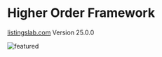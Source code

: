 # Higher Order Framework

[listingslab.com](https://listingslab.com) Version 25.0.0

![featured](https://listingslab.com/svg/featured/team.svg)